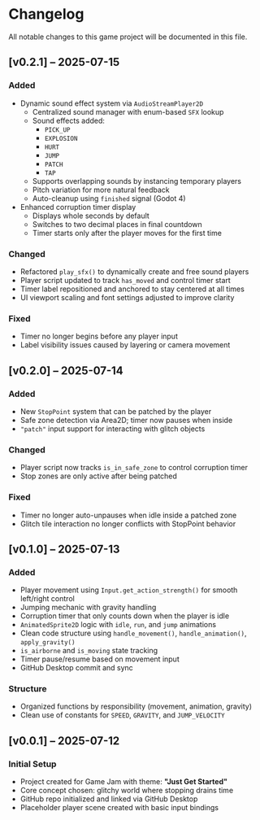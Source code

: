 # Changelog

All notable changes to this game project will be documented in this file.

## [v0.2.1] – 2025-07-15

### Added
- Dynamic sound effect system via `AudioStreamPlayer2D`
    - Centralized sound manager with enum-based `SFX` lookup
    - Sound effects added:
        - `PICK_UP`
        - `EXPLOSION`
        - `HURT`
        - `JUMP`
        - `PATCH`
        - `TAP`
    - Supports overlapping sounds by instancing temporary players
    - Pitch variation for more natural feedback
    - Auto-cleanup using `finished` signal (Godot 4)
- Enhanced corruption timer display
    - Displays whole seconds by default
    - Switches to two decimal places in final countdown
    - Timer starts only after the player moves for the first time

### Changed
- Refactored `play_sfx()` to dynamically create and free sound players
- Player script updated to track `has_moved` and control timer start
- Timer label repositioned and anchored to stay centered at all times
- UI viewport scaling and font settings adjusted to improve clarity

### Fixed
- Timer no longer begins before any player input
- Label visibility issues caused by layering or camera movement

## [v0.2.0] – 2025-07-14

### Added
- New `StopPoint` system that can be patched by the player
- Safe zone detection via Area2D; timer now pauses when inside
- `"patch"` input support for interacting with glitch objects

### Changed
- Player script now tracks `is_in_safe_zone` to control corruption timer
- Stop zones are only active after being patched

### Fixed
- Timer no longer auto-unpauses when idle inside a patched zone
- Glitch tile interaction no longer conflicts with StopPoint behavior

## [v0.1.0] – 2025-07-13
### Added
- Player movement using `Input.get_action_strength()` for smooth left/right control
- Jumping mechanic with gravity handling
- Corruption timer that only counts down when the player is idle
- `AnimatedSprite2D` logic with `idle`, `run`, and `jump` animations
- Clean code structure using `handle_movement()`, `handle_animation()`, `apply_gravity()`
- `is_airborne` and `is_moving` state tracking
- Timer pause/resume based on movement input
- GitHub Desktop commit and sync

### Structure
- Organized functions by responsibility (movement, animation, gravity)
- Clean use of constants for `SPEED`, `GRAVITY`, and `JUMP_VELOCITY`

## [v0.0.1] – 2025-07-12
### Initial Setup
- Project created for Game Jam with theme: **"Just Get Started"**
- Core concept chosen: glitchy world where stopping drains time
- GitHub repo initialized and linked via GitHub Desktop
- Placeholder player scene created with basic input bindings
